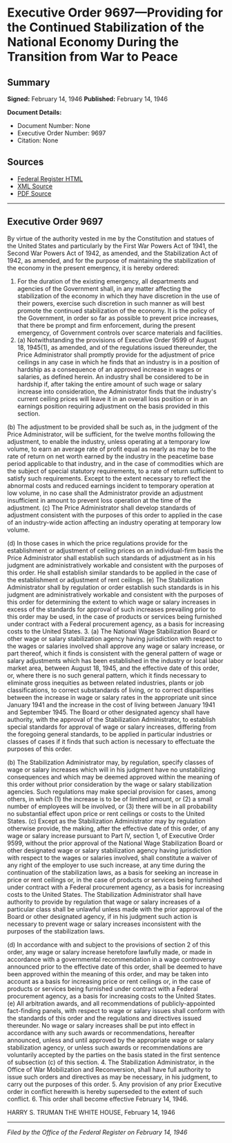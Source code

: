 # Executive Order 9697—Providing for the Continued Stabilization of the National Economy During the Transition from War to Peace

## Summary

**Signed:** February 14, 1946
**Published:** February 14, 1946

**Document Details:**
- Document Number: None
- Executive Order Number: 9697
- Citation: None

## Sources
- [Federal Register HTML](https://www.presidency.ucsb.edu/documents/executive-order-9697-providing-for-the-continued-stabilization-the-national-economy-during)
- [XML Source](None)
- [PDF Source](None)

---

## Executive Order 9697

By virtue of the authority vested in me by the Constitution and statues of the United States and particularly by the First War Powers Act of 1941, the Second War Powers Act of 1942, as amended, and the Stabilization Act of 1942, as amended, and for the purpose of maintaining the stabilization of the economy in the present emergency, it is hereby ordered:
1. For the duration of the existing emergency, all departments and agencies of the Government shall, in any matter affecting the stabilization of the economy in which they have discretion in the use of their powers, exercise such discretion in such manner as will best promote the continued stabilization of the economy. It is the policy of the Government, in order so far as possible to prevent price increases, that there be prompt and firm enforcement, during the present emergency, of Government controls over scarce materials and facilities.
2. (a) Notwithstanding the provisions of Executive Order 9599 of August 18, 1945(1), as amended, and of the regulations issued thereunder, the Price Administrator shall promptly provide for the adjustment of price ceilings in any case in which he finds that an industry is in a position of hardship as a consequence of an approved increase in wages or salaries, as defined herein. An industry shall be considered to be in hardship if, after taking the entire amount of such wage or salary increase into consideration, the Administrator finds that the industry's current ceiling prices will leave it in an overall loss position or in an earnings position requiring adjustment on the basis provided in this section.

(b) The adjustment to be provided shall be such as, in the judgment of the Price Administrator, will be sufficient, for the twelve months following the adjustment, to enable the industry, unless operating at a temporary low volume, to earn an average rate of profit equal as nearly as may be to the rate of return on net worth earned by the industry in the peacetime base period applicable to that industry, and in the case of commodities which are the subject of special statutory requirements, to a rate of return sufficient to satisfy such requirements. Except to the extent necessary to reflect the abnormal costs and reduced earnings incident to temporary operation at low volume, in no case shall the Administrator provide an adjustment insufficient in amount to prevent loss operation at the time of the adjustment.
(c) The Price Administrator shall develop standards of adjustment consistent with the purposes of this order to applied in the case of an industry-wide action affecting an industry operating at temporary low volume.

(d) In those cases in which the price regulations provide for the establishment or adjustment of ceiling prices on an individual-firm basis the Price Administrator shall establish such standards of adjustment as in his judgment are administratively workable and consistent with the purposes of this order. He shall establish similar standards to be applied in the case of the establishment or adjustment of rent ceilings.
(e) The Stabilization Administrator shall by regulation or order establish such standards is in his judgment are administratively workable and consistent with the purposes of this order for determining the extent to which wage or salary increases in excess of the standards for approval of such increases prevailing prior to this order may be used, in the case of products or services being furnished under contract with a Federal procurement agency, as a basis for increasing costs to the United States.
3. (a) The National Wage Stabilization Board or other wage or salary stabilization agency having jurisdiction with respect to the wages or salaries involved shall approve any wage or salary increase, or part thereof, which it finds is consistent with the general pattern of wage or salary adjustments which has been established in the industry or local labor market area, between August 18, 1945, and the effective date of this order, or, where there is no such general pattern, which it finds necessary to eliminate gross inequities as between related industries, plants or job classifications, to correct substandards of living, or to correct disparities between the increase in wage or salary rates in the appropriate unit since January 1941 and the increase in the cost of living between January 1941 and September 1945. The Board or other designated agency shall have authority, with the approval of the Stabilization Administrator, to establish special standards for approval of wage or salary increases, differing from the foregoing general standards, to be applied in particular industries or classes of cases if it finds that such action is necessary to effectuate the purposes of this order.

(b) The Stabilization Administrator may, by regulation, specify classes of wage or salary increases which will in his judgment have no unstabilizing consequences and which may be deemed approved within the meaning of this order without prior consideration by the wage or salary stabilization agencies. Such regulations may make special provision for cases, among others, in which (1) the increase is to be of limited amount, or (2) a small number of employees will be involved, or (3) there will be in all probability no substantial effect upon price or rent ceilings or costs to the United States.
(c) Except as the Stabilization Administrator may by regulation otherwise provide, the making, after the effective date of this order, of any wage or salary increase pursuant to Part IV, section 1, of Executive Order 9599, without the prior approval of the National Wage Stabilization Board or other designated wage or salary stabilization agency having jurisdiction with respect to the wages or salaries involved, shall constitute a waiver of any right of the employer to use such increase, at any time during the continuation of the stabilization laws, as a basis for seeking an increase in price or rent ceilings or, in the case of products or services being furnished under contract with a Federal procurement agency, as a basis for increasing costs to the United States. The Stabilization Administrator shall have authority to provide by regulation that wage or salary increases of a particular class shall be unlawful unless made with the prior approval of the Board or other designated agency, if in his judgment such action is necessary to prevent wage or salary increases inconsistent with the purposes of the stabilization laws.

(d) In accordance with and subject to the provisions of section 2 of this order, any wage or salary increase heretofore lawfully made, or made in accordance with a governmental recommendation in a wage controversy announced prior to the effective date of this order, shall be deemed to have been approved within the meaning of this order, and may be taken into account as a basis for increasing price or rent ceilings or, in the case of products or services being furnished under contract with a Federal procurement agency, as a basis for increasing costs to the United States.
(e) All arbitration awards, and all recommendations of publicly-appointed fact-finding panels, with respect to wage or salary issues shall conform with the standards of this order and the regulations and directives issued thereunder. No wage or salary increases shall be put into effect in accordance with any such awards or recommendations, hereafter announced, unless and until approved by the appropriate wage or salary stabilization agency, or unless such awards or recommendations are voluntarily accepted by the parties on the basis stated in the first sentence of subsection (c) of this section.
4. The Stabilization Administrator, in the Office of War Mobilization and Reconversion, shall have full authority to issue such orders and directives as may be necessary, in his judgment, to carry out the purposes of this order.
5. Any provision of any prior Executive order in conflict herewith is hereby superseded to the extent of such conflict.
6. This order shall become effective February 14, 1946.

HARRY S. TRUMAN
THE WHITE HOUSE,
February 14, 1946

---

*Filed by the Office of the Federal Register on February 14, 1946*
